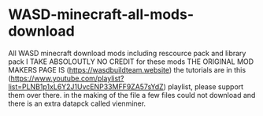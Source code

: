 # WASD-minecraft-all-mods-download
All WASD minecraft download mods including rescource pack and library pack
I TAKE ABSOLOUTLY NO CREDIT for these mods THE ORIGINAL MOD MAKERS PAGE IS (https://wasdbuildteam.website) the tutorials are in this (https://www.youtube.com/playlist?list=PLNB1p1xL6Y2J1UvcENP33MFF9ZA57sYdZ) playlist, please support them over there.
in the making of the file a few files could not download and there is an extra datapck called vienminer.
